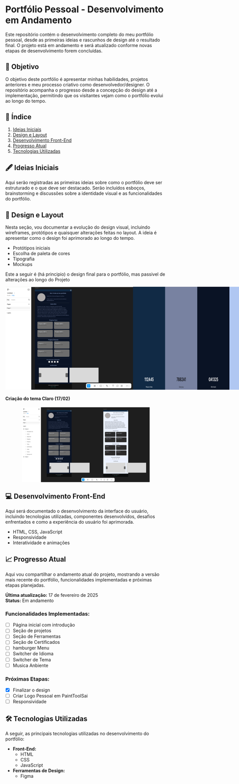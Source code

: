 # Portfólio Pessoal - Desenvolvimento em Andamento

Este repositório contém o desenvolvimento completo do meu portfólio pessoal, desde as primeiras ideias e rascunhos de design até o resultado final. O projeto está em andamento e será atualizado conforme novas etapas de desenvolvimento forem concluídas.

## 🚀 Objetivo

O objetivo deste portfólio é apresentar minhas habilidades, projetos anteriores e meu processo criativo como desenvolvedor/designer. O repositório acompanha o progresso desde a concepção do design até a implementação, permitindo que os visitantes vejam como o portfólio evolui ao longo do tempo.

## 📝 Índice

1. [Ideias Iniciais](#-ideias-iniciais)
2. [Design e Layout](#-design-e-layout)
3. [Desenvolvimento Front-End](#-desenvolvimento-front-end)
4. [Progresso Atual](#-progresso-atual)
5. [Tecnologias Utilizadas](#-tecnologias-utilizadas)


## 🖋️ Ideias Iniciais

Aqui serão registradas as primeiras ideias sobre como o portfólio deve ser estruturado e o que deve ser destacado. Serão incluídos esboços, brainstorming e discussões sobre a identidade visual e as funcionalidades do portfólio.

## 🎨 Design e Layout

Nesta seção, vou documentar a evolução do design visual, incluindo wireframes, protótipos e quaisquer alterações feitas no layout. A ideia é apresentar como o design foi aprimorado ao longo do tempo.

- Protótipos iniciais
- Escolha de paleta de cores
- Tipografia
- Mockups

 Este a seguir é (há principio) o design final para o portfólio, mas passivel de alterações ao longo do Projeto


<div style="display: flex; justify-content: space-around;">
  <img src="Readme-img/Design-1.PNG" width="400" />
  <img src="Readme-img/Color%20Theme.PNG" width="600" />
</div>

<h4>Criação do tema Claro (17/02)</h4>
<div style="display: flex; justify-content: space-around;">
  <img src="Readme-img/Design-2.PNG" width="400" />
</div>


## 💻 Desenvolvimento Front-End

Aqui será documentado o desenvolvimento da interface do usuário, incluindo tecnologias utilizadas, componentes desenvolvidos, desafios enfrentados e como a experiência do usuário foi aprimorada.

- HTML, CSS, JavaScript
- Responsividade
- Interatividade e animações

## 📈 Progresso Atual

Aqui vou compartilhar o andamento atual do projeto, mostrando a versão mais recente do portfólio, funcionalidades implementadas e próximas etapas planejadas.

**Última atualização:** 17 de fevereiro de 2025  
**Status:** Em andamento

### Funcionalidades Implementadas:
- [ ] Página inicial com introdução
- [ ] Seção de projetos 
- [ ] Seção de Ferramentas
- [ ] Seção de Certificados
- [ ] hamburger Menu
- [ ] Switcher de Idioma
- [ ] Switcher de Tema
- [ ] Musica Anbiente

### Próximas Etapas:
- [X] Finalizar o design 
- [ ] Criar Logo Pessoal em PaintToolSai
- [ ] Responsividade

## 🛠️ Tecnologias Utilizadas

A seguir, as principais tecnologias utilizadas no desenvolvimento do portfólio:

- **Front-End:**
  - HTML
  - CSS
  - JavaScript
- **Ferramentas de Design:**
  - Figma
